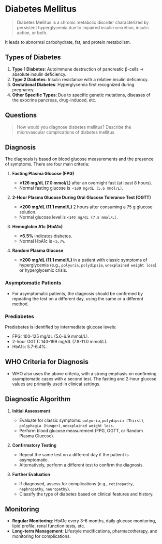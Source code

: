 # Diabetes Mellitus

> Diabetes Mellitus is a chronic metabolic disorder characterized by persistent hyperglycemia due to impaired insulin secretion, insulin action, or both.

It leads to abnormal carbohydrate, fat, and protein metabolism.

## Types of Diabetes

1. **Type 1 Diabetes**: Autoimmune destruction of pancreatic β-cells → absolute insulin deficiency.
2. **Type 2 Diabetes**: Insulin resistance with a relative insulin deficiency.
3. **Gestational Diabetes**: Hyperglycemia first recognized during pregnancy.
4. **Other Specific Types**: Due to specific genetic mutations, diseases of the exocrine pancreas, drug-induced, etc.

## Questions

> How would you diagnose diabetes mellitus? Describe the microvascular complications of diabetes mellitus.

## Diagnosis

The diagnosis is based on blood glucose measurements and the presence of symptoms. There are four main criteria:

1. **Fasting Plasma Glucose (FPG)**

   - **≥126 mg/dL (7.0 mmol/L)** after an overnight fast (at least 8 hours).
   - Normal fasting glucose is` <100 mg/dL (5.6 mmol/L)`.

2. **2-Hour Plasma Glucose During Oral Glucose Tolerance Test (OGTT)**

   - **≥200 mg/dL (11.1 mmol/L)** 2 hours after consuming a 75 g glucose solution.
   - Normal glucose level is `<140 mg/dL (7.8 mmol/L)`.

3. **Hemoglobin A1c (HbA1c)**

   - **≥6.5%** indicates diabetes.
   - Normal HbA1c is `<5.7%`.

4. **Random Plasma Glucose**
   - **≥200 mg/dL (11.1 mmol/L)** in a patient with classic symptoms of hyperglycemia (e.g., `polyuria`, `polydipsia`, `unexplained weight loss`) or hyperglycemic crisis.

### Asymptomatic Patients

- For asymptomatic patients, the diagnosis should be confirmed by repeating the test on a different day, using the same or a different method.

### Prediabetes

Prediabetes is identified by intermediate glucose levels:

- FPG: 100-125 mg/dL (5.6-6.9 mmol/L).
- 2-hour OGTT: 140-199 mg/dL (7.8-11.0 mmol/L).
- HbA1c: 5.7-6.4%.

## WHO Criteria for Diagnosis

- WHO also uses the above criteria, with a strong emphasis on confirming asymptomatic cases with a second test. The fasting and 2-hour glucose values are primarily used in clinical settings.

## Diagnostic Algorithm

1. **Initial Assessment**

   - Evaluate for classic symptoms: `polyuria`, `polydipsia (Thirst)`, `polyphagia (Hunger)`, `unexplained weight loss`.
   - Perform blood glucose measurement (FPG, OGTT, or Random Plasma Glucose).

2. **Confirmatory Testing**

   - Repeat the same test on a different day if the patient is asymptomatic.
   - Alternatively, perform a different test to confirm the diagnosis.

3. **Further Evaluation**
   - If diagnosed, assess for complications (e.g., `retinopathy`, `nephropathy`, `neuropathy`).
   - Classify the type of diabetes based on clinical features and history.

## Monitoring

- **Regular Monitoring**: HbA1c every 3-6 months, daily glucose monitoring, lipid profile, renal function tests, etc.
- **Long-term Management**: Lifestyle modifications, pharmacotherapy, and monitoring for complications.
